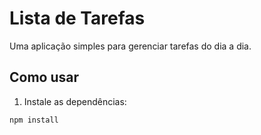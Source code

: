 # Lista de Tarefas

Uma aplicação simples para gerenciar tarefas do dia a dia.

## Como usar

1. Instale as dependências:
```bash
npm install
